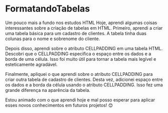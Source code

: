 # FormatandoTabelas
Um pouco mais a fundo nos estudos HTML
Hoje, aprendi algumas coisas interessantes sobre a criação de tabelas em HTML. Primeiro, aprendi a criar uma tabela básica para um cadastro de clientes. A tabela tinha duas colunas para o nome e sobrenome do cliente.

Depois disso, aprendi sobre o atributo CELLPADDING em uma tabela HTML. Descobri que o CELLPADDING especifica o espaço entre os dados e a borda de uma célula. Isso foi muito útil para tornar a tabela mais legível e esteticamente agradável.

Finalmente, apliquei o que aprendi sobre o atributo CELLPADDING para criar outra tabela de cadastro de clientes. Desta vez, adicionei espaço entre os dados e a borda da célula usando o atributo CELLPADDING. Isso fez uma grande diferença na aparência da tabela.

Estou animado com o que aprendi hoje e mal posso esperar para aplicar esses novos conhecimentos em futuros projetos! 😊
